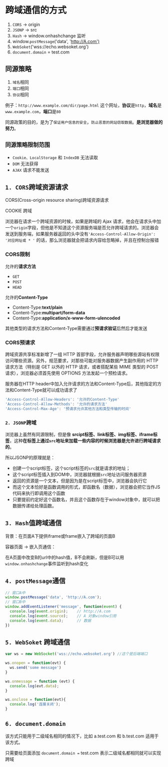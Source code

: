 # 跨域通信的方式

1. `CORS` -> origin
2. `JSONP` -> src
3. `Hash` -> window.onhashchange 监听
4. window.`postMessage`('data', '<http://A.com')>
5. `WebSoket`('wss://echo.websoket.org')
6. `document.domain` = test.com

## 同源策略

1. `域名`相同
2. `端口`相同
3. `协议`相同

例子：`http://www.example.com/dir/page.html` 这个网址，**协议**是`http`，**域名**是`www.example.com`，**端口**是`80`

同源政策的目的，是为了`保证用户信息的安全`，`防止恶意的网站窃取数据`。**是浏览器做的努力**。

## `同源策略限制范围`

- `Cookie、LocalStorage` 和 `IndexDB` 无法读取
- `DOM` 无法获得
- `AJAX` 请求不能发送

## `1. CORS`跨域资源请求

CORS(Cross-origin resource sharing)跨域资源请求

COOKIE 跨域

浏览器在请求一个跨域资源的时候，如果是跨域的 Ajax 请求，他会在请求头中加一个`origin`字段，但他是不知道这个资源服务端是否允许跨域请求的。浏览器会发送到服务端，如果服务器返回的头中没有`'Access-Control-Allow-Origin': '对应网址或 * '` 的话，那么浏览器就会把请求内容给忽略掉，并且在控制台报错

### CORS限制

允许的**请求方法**

- `GET`
- `POST`
- `HEAD`

允许的**Content-Type**

- Content-Type:**text/plain**
- Content-Type:**multipart/form-data**
- Content-Type:**application/x-www-form-ulencoded**

其他类型的请求方法和Content-Type需要通过**预请求验证**后然后才能发送

### CORS预请求

跨域资源共享标准新增了一组 HTTP 首部字段，允许服务器声明哪些源站有权限访问哪些资源。另外，规范要求，对那些可能对服务器数据产生副作用的 HTTP 请求方法（特别是 GET 以外的 HTTP 请求，或者搭配某些 MIME 类型的 POST 请求），浏览器必须首先使用 OPTIONS 方法发起一个预检请求。

服务器在HTTP header中加入允许请求的方法和Content-Type后，其他指定的方法和Content-Type就可以成功请求了

```js
'Access-Control-Allow-Headers': '允许的Content-Type'
'Access-Control-Allow-Methods': '允许的请求方法'
'Access-Control-Max-Age': '预请求允许其他方法和类型传输的时间'
```

### `2. JSONP`跨域

浏览器上虽然有同源限制，但是像 **srcipt标签、link标签、img标签、iframe标签**，这种**在标签上通过`src`地址来加载一些内容的时候浏览器是允许进行跨域请求的**。

所以JSONP的原理就是：

- 创建一个script标签，这个script标签的`src`就是请求的地址；
- 这个script标签插入到DOM中，浏览器就根据`src`地址访问服务器资源
- 返回的资源是一个文本，但是因为是在script标签中，浏览器会执行它
- 而这个文本恰好是函数调用的形式，即函数名（数据），浏览器会把它当作JS代码来执行即调用这个函数
- 只要提前约定好这个函数名，并且这个函数存在于window对象中，就可以把数据传递给处理函数。

## `3. Hash`值跨域通信

背景：在页面A下提供iframe或frame嵌入了跨域的页面B

容器页面 -> 嵌入页通信：

在A页面中改变B的url中的hash值，B不会刷新，但是B可以用`window.onhashchange`事件监听到hash变化

## `4. postMessage`通信

```js
// 窗口A中
window.postMessage('data', 'http://A.com');
// 窗口B中
window.addEventListener('message', function(event) {
  console.log(event.origin);    // http://A.com
  console.log(event.source);    // A 对象window引用
  console.log(event.data);      // 数据
})
```

## `5. WebSoket` 跨域通信

```js
var ws = new WebSocket('wss://echo.websoket.org') //这个是后端端口

ws.onopen = function(evt) {
  ws.send('some message')
}

ws.onmessage = function (evt) {
  console.log(evt.data);
}

ws.onclose = function(evt){
  console.log('连接关闭');
}
```

## `6. document.domain`

该方式只能用于二级域名相同的情况下，比如 a.test.com 和 b.test.com 适用于该方式。

只需要给页面添加 `document.domain =` test.com 表示二级域名都相同就可以实现跨域
